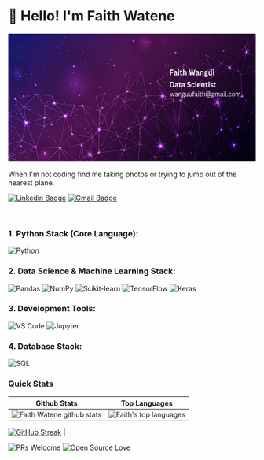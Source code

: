<h1 align="left">👋 Hello! I'm Faith Watene</h1>
<img src="https://github.com/faith-watene/faith-watene/blob/main/Faith%20Wangui%20(1).png" alt="banner" width = 100% height = 260px>
 

<p align="left">
   
</p>
<p align="left"> 
When I'm not coding find me taking photos or trying to jump out of the nearest plane.
</p>

<div align="left">
  
  [![Linkedin Badge](https://img.shields.io/badge/-faith-blue?style=flat-square&logo=Linkedin&logoColor=white&link=https://www.linkedin.com/in/faith-wangui-7a85862b8/)](https://www.linkedin.com/in/faith-wangui-7a85862b8/)
  [![Gmail Badge](https://img.shields.io/badge/-faith.dev-c14438?style=flat-square&logo=Gmail&logoColor=white&link=mailto:wanguufaith@gmail.com)](mailto:wanguufaith@gmail.com)
</div>
<br> 

### 1. **Python Stack (Core Language)**:
   <img src="https://upload.wikimedia.org/wikipedia/commons/c/c3/Python-logo-notext.svg" alt="Python" width="40" height="40">

### 2. **Data Science & Machine Learning Stack**:
  <p><img src="https://upload.wikimedia.org/wikipedia/commons/e/ed/Pandas_logo.svg" alt="Pandas" width="40" height="40">
   <img src="https://upload.wikimedia.org/wikipedia/commons/3/31/NumPy_logo_2020.svg" alt="NumPy" width="40" height="40">
   <img src="https://upload.wikimedia.org/wikipedia/commons/0/05/Scikit_learn_logo_small.svg" alt="Scikit-learn" width="40" height="40">
   <img src="https://upload.wikimedia.org/wikipedia/commons/2/2d/Tensorflow_logo.svg" alt="TensorFlow" width="40" height="40">
   <img src="https://upload.wikimedia.org/wikipedia/commons/a/ae/Keras_logo.svg" alt="Keras" width="40" height="40"></p>

### 3. **Development Tools**:
   <p><img src="https://upload.wikimedia.org/wikipedia/commons/9/9a/Visual_Studio_Code_1.35_icon.svg" alt="VS Code" width="40" height="40">
   <img src="https://upload.wikimedia.org/wikipedia/commons/3/38/Jupyter_logo.svg" alt="Jupyter" width="40" height="40"></p>

### 4. **Database Stack**:
   <img src="https://upload.wikimedia.org/wikipedia/commons/8/87/Sql_data_base_with_logo.png" alt="SQL" width="40" height="40">

<br>

### Quick Stats
| Github Stats | Top Languages |
| --- | --- |
|![Faith Watene github stats](https://github-readme-stats.vercel.app/api?username=faith-watene&show_icons=true&title_color=000000&icon_color=4B0082&text_color=000000&bg_color=E6E6FA&count_private=true) | ![Faith's top languages](https://github-readme-stats.vercel.app/api/top-langs/?username=faith-watene&show_icons=true&title_color=000000&icon_color=4B0082&text_color=000000&bg_color=E6E6FA&count_private=true&layout=compact)
[![GitHub Streak](https://github-readme-streak-stats.herokuapp.com/?user=faith-watene&color=000000&bg)](https://git.io/streak-stats)
|

 
 


[![PRs Welcome](https://img.shields.io/badge/PRs-welcome-purple.svg?style=flat&logo=github)](https://github.com/faith-watene) [![Open Source Love](https://badges.frapsoft.com/os/v2/open-source.svg?v=103)](https://github.com/faith-watene)


<!--
**faith-watene/faith-watene** is a ✨ _special_ ✨ repository because its `README.md` (this file) appears on your GitHub profile.

Here are some ideas to get you started:

- 🔭 I’m currently working on ...
- 🌱 I’m currently learning ...
- 👯 I’m looking to collaborate on ...
- 🤔 I’m looking for help with ...
- 💬 Ask me about ...
- 📫 How to reach me: ...
- 😄 Pronouns: ...
- ⚡ Fun fact: ...
-->
